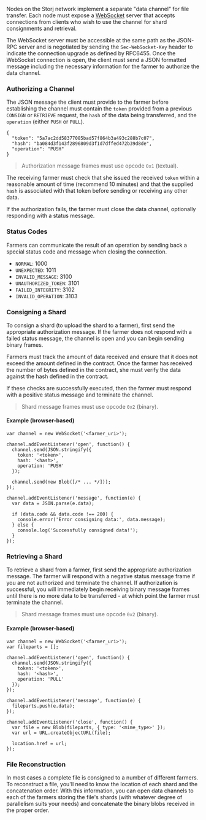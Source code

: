 Nodes on the Storj network implement a separate "data channel" for file
transfer. Each node must expose a
[WebSocket](https://tools.ietf.org/html/rfc6455) server that accepts connections
from clients who wish to use the channel for shard consignments and retrieval.

The WebSocket server must be accessible at the same path as the JSON-RPC server
and is negotiated by sending the `Sec-WebSocket-Key` header to indicate the
connection upgrade as defined by RFC6455. Once the WebSocket connection is
open, the client must send a JSON formatted message including the necessary
information for the farmer to authorize the data channel.

### Authorizing a Channel

The JSON message the client must provide to the farmer before establishing the
channel must contain the `token` provided from a previous `CONSIGN` or
`RETRIEVE` request, the `hash` of the data being transferred, and the
`operation` (either `PUSH` or `PULL`).

```
{
  "token": "5a7ac2dd58377085bad57f864b3a493c288b7c07",
  "hash": "ba084d3f143f2896809d3f1d7dffed472b39d8de",
  "operation": "PUSH"
}
```

> Authorization message frames must use opcode `0x1` (textual).

The receiving farmer must check that she issued the received `token` within a
reasonable amount of time (recommend 10 minutes) and that the supplied `hash` is
associated with that token before sending or receiving any other data.

If the authorization fails, the farmer must close the data channel, optionally
responding with a status message.

### Status Codes

Farmers can communicate the result of an operation by sending back a special
status code and message when closing the connection.

* `NORMAL`: 1000
* `UNEXPECTED`: 1011
* `INVALID_MESSAGE`: 3100
* `UNAUTHORIZED_TOKEN`: 3101
* `FAILED_INTEGRITY`: 3102
* `INVALID_OPERATION`: 3103

### Consigning a Shard

To consign a shard (to upload the shard to a farmer), first send the
appropriate authorization message. If the farmer does not respond with a failed
status message, the channel is open and you can begin sending binary frames.

Farmers must track the amount of data received and ensure that it does not
exceed the amount defined in the contract. Once the farmer has received the
number of bytes defined in the contract, she must verify the data against the
hash defined in the contract.

If these checks are successfully executed, then the farmer must respond with a
positive status message and terminate the channel.

> Shard message frames must use opcode `0x2` (binary).

#### Example (browser-based)

```
var channel = new WebSocket('<farmer_uri>');

channel.addEventListener('open', function() {
  channel.send(JSON.stringify({
    token: '<token>',
    hash: '<hash>',
    operation: 'PUSH'
  });

  channel.send(new Blob([/* ... */]));
});

channel.addEventListener('message', function(e) {
  var data = JSON.parse(e.data);

  if (data.code && data.code !== 200) {
    console.error('Error consigning data:', data.message);
  } else {
    console.log('Successfully consigned data!');
  }
});
```

### Retrieving a Shard

To retrieve a shard from a farmer, first send the appropriate authorization
message. The farmer will respond with a negative status message frame if you
are not authorized and terminate the channel. If authorization is successful,
you will immediately begin receiving binary message frames until there is no
more data to be transferred - at which point the farmer must terminate the
channel.

> Shard message frames must use opcode `0x2` (binary).

#### Example (browser-based)

```
var channel = new WebSocket('<farmer_uri>');
var fileparts = [];

channel.addEventListener('open', function() {
  channel.send(JSON.stringify({
    token: '<token>',
    hash: '<hash>',
    operation: 'PULL'
  });
});

channel.addEventListener('message', function(e) {
  fileparts.push(e.data);
});

channel.addEventListener('close', function() {
  var file = new Blob(fileparts, { type: '<mime_type>' });
  var url = URL.createObjectURL(file);

  location.href = url;
});
```

### File Reconstruction

In most cases a complete file is consigned to a number of different farmers. To
reconstruct a file, you'll need to know the location of each shard and the
concatenation order. With this information, you can open data channels to each
of the farmers storing the file's shards (with whatever degree of parallelism
suits your needs) and concatenate the binary blobs received in the proper order.
